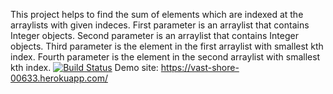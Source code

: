 This project helps to find the sum of elements which are indexed at the arraylists with
given indeces.
First parameter is an arraylist that contains Integer objects.
Second parameter is an arraylist that contains Integer objects.
Third parameter is the element in the first arraylist with smallest kth index.
Fourth parameter is the element in the second arraylist with smallest kth index.
[![Build Status](https://travis-ci.org/AyseAsude/myDemoApp.svg?branch=master)](https://travis-ci.org/AyseAsude/myDemoApp)
Demo site: https://vast-shore-00633.herokuapp.com/
